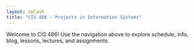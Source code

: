 ```yaml
---
layout: splash
title: "CIS 486 — Projects in Information Systems"
---
```


Welcome to CIS 486! Use the navigation above to explore schedule, info, blog, lessons, lectures, and assignments.
